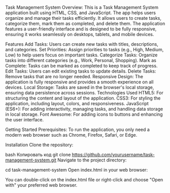 Task Management System
Overview:
This is a Task Management System application built using HTML, CSS, and JavaScript. The app helps users organize and manage their tasks efficiently. It allows users to create tasks, categorize them,
mark them as completed, and delete them. The application features a user-friendly interface and is designed to be fully responsive, ensuring it works seamlessly on desktops, tablets, and mobile devices.

Features
Add Tasks: Users can create new tasks with titles, descriptions, and categories.
Set Priorities: Assign priorities to tasks (e.g., High, Medium, Low) to help users focus on important tasks.
Categorize Tasks: Organize tasks into different categories (e.g., Work, Personal, Shopping).
Mark as Complete: Tasks can be marked as completed to keep track of progress.
Edit Tasks: Users can edit existing tasks to update details.
Delete Tasks: Remove tasks that are no longer needed.
Responsive Design: The application is fully responsive and provides a smooth experience on all devices.
Local Storage: Tasks are saved in the browser's local storage, ensuring data persistence across sessions.
Technologies Used
HTML5: For structuring the content and layout of the application.
CSS3: For styling the application, including layout, colors, and responsiveness.
JavaScript (ES6+): For adding interactivity, managing tasks, and handling data storage in local storage.
Font Awesome: For adding icons to buttons and enhancing the user interface.

Getting Started
Prerequisites:
To run the application, you only need a modern web browser such as Chrome, Firefox, Safari, or Edge.

Installation
Clone the repository:

bash
Копировать код
git clone https://github.com/yourusername/task-management-system.git
Navigate to the project directory:


cd task-management-system
Open index.html in your web browser:

You can double-click on the index.html file or right-click and choose "Open with" your preferred web browser.
